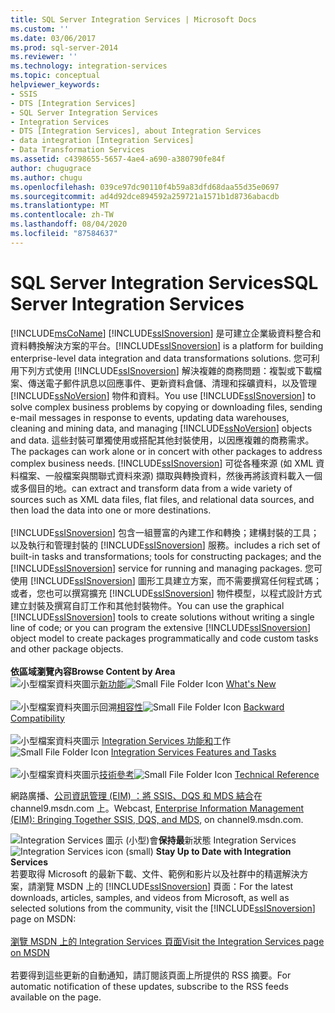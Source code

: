 ```yaml
---
title: SQL Server Integration Services | Microsoft Docs
ms.custom: ''
ms.date: 03/06/2017
ms.prod: sql-server-2014
ms.reviewer: ''
ms.technology: integration-services
ms.topic: conceptual
helpviewer_keywords:
- SSIS
- DTS [Integration Services]
- SQL Server Integration Services
- Integration Services
- DTS [Integration Services], about Integration Services
- data integration [Integration Services]
- Data Transformation Services
ms.assetid: c4398655-5657-4ae4-a690-a380790fe84f
author: chugugrace
ms.author: chugu
ms.openlocfilehash: 039ce97dc90110f4b59a83dfd68daa55d35e0697
ms.sourcegitcommit: ad4d92dce894592a259721a1571b1d8736abacdb
ms.translationtype: MT
ms.contentlocale: zh-TW
ms.lasthandoff: 08/04/2020
ms.locfileid: "87584637"
---
```

# <a name="sql-server-integration-services"></a><span data-ttu-id="619fe-102">SQL Server Integration Services</span><span class="sxs-lookup"><span data-stu-id="619fe-102">SQL Server Integration Services</span></span>
  
[!INCLUDE[msCoName](../includes/msconame-md.md)] <span data-ttu-id="619fe-103">[!INCLUDE[ssISnoversion](../includes/ssisnoversion-md.md)] 是可建立企業級資料整合和資料轉換解決方案的平台。</span><span class="sxs-lookup"><span data-stu-id="619fe-103">[!INCLUDE[ssISnoversion](../includes/ssisnoversion-md.md)] is a platform for building enterprise-level data integration and data transformations solutions.</span></span> <span data-ttu-id="619fe-104">您可利用下列方式使用 [!INCLUDE[ssISnoversion](../includes/ssisnoversion-md.md)] 解決複雜的商務問題：複製或下載檔案、傳送電子郵件訊息以回應事件、更新資料倉儲、清理和採礦資料，以及管理 [!INCLUDE[ssNoVersion](../includes/ssnoversion-md.md)] 物件和資料。</span><span class="sxs-lookup"><span data-stu-id="619fe-104">You use [!INCLUDE[ssISnoversion](../includes/ssisnoversion-md.md)] to solve complex business problems by copying or downloading files, sending e-mail messages in response to events, updating data warehouses, cleaning and mining data, and managing [!INCLUDE[ssNoVersion](../includes/ssnoversion-md.md)] objects and data.</span></span> <span data-ttu-id="619fe-105">這些封裝可單獨使用或搭配其他封裝使用，以因應複雜的商務需求。</span><span class="sxs-lookup"><span data-stu-id="619fe-105">The packages can work alone or in concert with other packages to address complex business needs.</span></span> [!INCLUDE[ssISnoversion](../includes/ssisnoversion-md.md)] <span data-ttu-id="619fe-106">可從各種來源 (如 XML 資料檔案、一般檔案與關聯式資料來源) 擷取與轉換資料，然後再將該資料載入一個或多個目的地。</span><span class="sxs-lookup"><span data-stu-id="619fe-106">can extract and transform data from a wide variety of sources such as XML data files, flat files, and relational data sources, and then load the data into one or more destinations.</span></span><br /><br /> [!INCLUDE[ssISnoversion](../includes/ssisnoversion-md.md)] <span data-ttu-id="619fe-107">包含一組豐富的內建工作和轉換；建構封裝的工具；以及執行和管理封裝的 [!INCLUDE[ssISnoversion](../includes/ssisnoversion-md.md)] 服務。</span><span class="sxs-lookup"><span data-stu-id="619fe-107">includes a rich set of built-in tasks and transformations; tools for constructing packages; and the [!INCLUDE[ssISnoversion](../includes/ssisnoversion-md.md)] service for running and managing packages.</span></span> <span data-ttu-id="619fe-108">您可使用 [!INCLUDE[ssISnoversion](../includes/ssisnoversion-md.md)] 圖形工具建立方案，而不需要撰寫任何程式碼；或者，您也可以撰寫擴充 [!INCLUDE[ssISnoversion](../includes/ssisnoversion-md.md)] 物件模型，以程式設計方式建立封裝及撰寫自訂工作和其他封裝物件。</span><span class="sxs-lookup"><span data-stu-id="619fe-108">You can use the graphical [!INCLUDE[ssISnoversion](../includes/ssisnoversion-md.md)] tools to create solutions without writing a single line of code; or you can program the extensive [!INCLUDE[ssISnoversion](../includes/ssisnoversion-md.md)] object model to create packages programmatically and code custom tasks and other package objects.</span></span><br /><br /> <span data-ttu-id="619fe-109">**依區域瀏覽內容**</span><span class="sxs-lookup"><span data-stu-id="619fe-109">**Browse Content by Area**</span></span><br /> <span data-ttu-id="619fe-110">![小型檔案資料夾圖示](media/filefolder-small.gif "小型檔案資料夾圖示")[新功能](what-s-new-in-integration-services-in-sql-server-2016.md)</span><span class="sxs-lookup"><span data-stu-id="619fe-110">![Small File Folder Icon](media/filefolder-small.gif "Small File Folder Icon") [What's New](what-s-new-in-integration-services-in-sql-server-2016.md)</span></span><br /><br /> <span data-ttu-id="619fe-111">![小型檔案資料夾圖示](media/filefolder-small.gif "小型檔案資料夾圖示")回溯[相容性](integration-services-backward-compatibility.md)</span><span class="sxs-lookup"><span data-stu-id="619fe-111">![Small File Folder Icon](media/filefolder-small.gif "Small File Folder Icon") [Backward Compatibility](integration-services-backward-compatibility.md)</span></span><br /><br /> <span data-ttu-id="619fe-112">![小型檔案資料夾圖示](media/filefolder-small.gif "小型檔案資料夾圖示") [Integration Services 功能和](../../2014/integration-services/integration-services-features-and-tasks.md)工作</span><span class="sxs-lookup"><span data-stu-id="619fe-112">![Small File Folder Icon](media/filefolder-small.gif "Small File Folder Icon") [Integration Services Features and Tasks](../../2014/integration-services/integration-services-features-and-tasks.md)</span></span><br /><br /> <span data-ttu-id="619fe-113">![小型檔案資料夾圖示](media/filefolder-small.gif "小型檔案資料夾圖示")[技術參考](../../2014/integration-services/technical-reference-integration-services.md)</span><span class="sxs-lookup"><span data-stu-id="619fe-113">![Small File Folder Icon](media/filefolder-small.gif "Small File Folder Icon") [Technical Reference](../../2014/integration-services/technical-reference-integration-services.md)</span></span>  
  
 <span data-ttu-id="619fe-114">網路廣播、[公司資訊管理 (EIM) ：將 SSIS、DQS 和 MDS 結合](https://go.microsoft.com/fwlink/?LinkId=258672)在 channel9.msdn.com 上。</span><span class="sxs-lookup"><span data-stu-id="619fe-114">Webcast, [Enterprise Information Management (EIM): Bringing Together SSIS, DQS, and MDS](https://go.microsoft.com/fwlink/?LinkId=258672), on channel9.msdn.com.</span></span>  
  
<span data-ttu-id="619fe-115">![Integration Services 圖示 (小型) ](media/dts-16.gif "Integration Services 圖示 (小)")會**保持最**新狀態 Integration Services  </span><span class="sxs-lookup"><span data-stu-id="619fe-115">![Integration Services icon (small)](media/dts-16.gif "Integration Services icon (small)")  **Stay Up to Date with Integration Services**</span></span><br /> <span data-ttu-id="619fe-116">若要取得 Microsoft 的最新下載、文件、範例和影片以及社群中的精選解決方案，請瀏覽 MSDN 上的 [!INCLUDE[ssISnoversion](../includes/ssisnoversion-md.md)] 頁面：</span><span class="sxs-lookup"><span data-stu-id="619fe-116">For the latest downloads, articles, samples, and videos from Microsoft, as well as selected solutions from the community, visit the [!INCLUDE[ssISnoversion](../includes/ssisnoversion-md.md)] page on MSDN:</span></span><br /><br /> [<span data-ttu-id="619fe-117">瀏覽 MSDN 上的 Integration Services 頁面</span><span class="sxs-lookup"><span data-stu-id="619fe-117">Visit the Integration Services page on MSDN</span></span>](https://go.microsoft.com/fwlink/?LinkId=136655)<br /><br /> <span data-ttu-id="619fe-118">若要得到這些更新的自動通知，請訂閱該頁面上所提供的 RSS 摘要。</span><span class="sxs-lookup"><span data-stu-id="619fe-118">For automatic notification of these updates, subscribe to the RSS feeds available on the page.</span></span>  
  
  
